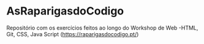 # AsRaparigasdoCodigo
Repositório com os exercícios feitos ao longo do Workshop de Web -HTML, Git, CSS, Java Script (https://raparigasdocodigo.pt/)
